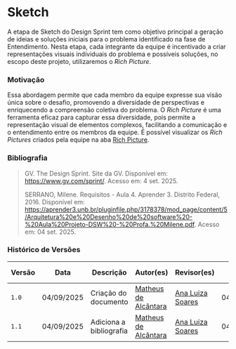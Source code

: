 # Sketch

A etapa de Sketch do Design Sprint tem como objetivo principal a geração de ideias e soluções iniciais para o problema identificado na fase de Entendimento. Nesta etapa, cada integrante da equipe é incentivado a criar representações visuais individuais do problema e possíveis soluções, no escopo deste projeto, utilizaremos o _Rich Picture_.

### Motivação 

Essa abordagem permite que cada membro da equipe expresse sua visão única sobre o desafio, promovendo a diversidade de perspectivas e enriquecendo a compreensão coletiva do problema. O _Rich Picture_ é uma ferramenta eficaz para capturar essa diversidade, pois permite a representação visual de elementos complexos, facilitando a comunicação e o entendimento entre os membros da equipe. É possível visualizar os _Rich Pictures_ criados pela equipe na aba [Rich Picture](./1.1.2.1.RichPicture.md).

### Bibliografia

>GV. The Design Sprint. Site da GV. Disponível em: https://www.gv.com/sprint/. Acesso em: 4 set. 2025.
>
>SERRANO, Milene. Requisitos - Aula 4. Aprender 3. Distrito Federal, 2016. Disponível em: https://aprender3.unb.br/pluginfile.php/3178378/mod_page/content/5/Arquitetura%20e%20Desenho%20de%20software%20-%20Aula%20Projeto-DSW%20-%20Profa.%20Milene.pdf. Acesso em: 04 set. 2025.

### Histórico de Versões

| Versão | Data       | Descrição                       | Autor(es)               | Revisor(es)         | Data da Revisão |
|--------|------------|---------------------------------|-------------------------|---------------------|------------------|
| `1.0`    | 04/09/2025 | Criação do documento            | [Matheus de Alcântara](https://github.com/matheusdealcantara)   |  [Ana Luiza Soares](https://github.com/Ana-Luiza-SC) | 04/09/2025 |
| `1.1`    | 04/09/2025 | Adiciona a bibliografia            | [Matheus de Alcântara](https://github.com/matheusdealcantara)   |  [Ana Luiza Soares](https://github.com/Ana-Luiza-SC) | 04/09/2025 |

